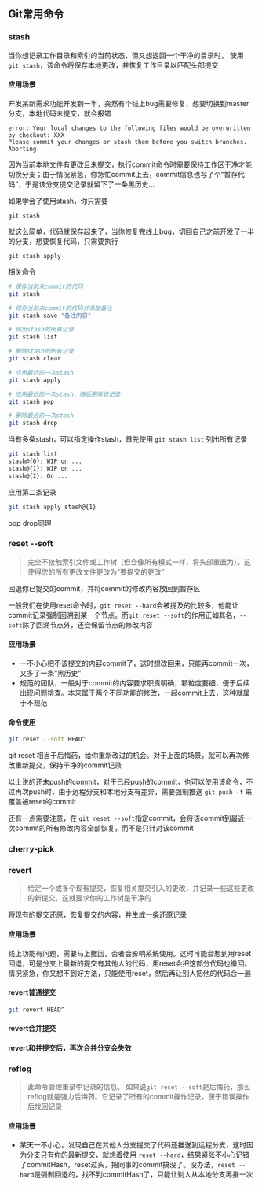 ## Git常用命令

### stash
当你想记录工作目录和索引的当前状态，但又想返回一个干净的目录时， 使用 `git stash`，该命令将保存本地更改，并恢复工作目录以匹配头部提交
#### 应用场景
开发某新需求功能开发到一半，突然有个线上bug需要修复，想要切换到master分支，本地代码未提交，就会报错
```
error: Your local changes to the following files would be overwritten by checkout: XXX
Please commit your changes or stash them before you switch branches.
Aborting 
```
因为当前本地文件有更改且未提交，执行commit命令时需要保持工作区干净才能切换分支；由于情况紧急，你急忙commit上去，commit信息也写了个“暂存代码”，于是该分支提交记录就留下了一条黑历史...

如果学会了使用stash，你只需要
```shell
git stash
```
就这么简单，代码就保存起来了，当你修复完线上bug，切回自己之前开发了一半的分支，想要恢复代码，只需要执行
```shell
git stash apply
```
相关命令
```sh
# 保存当前未commit的代码
git stash

# 保存当前未commit的代码并添加备注
git stash save "备注内容"

# 列出stash的所有记录
git stash list

# 删除stash的所有记录
git stash clear

# 应用最近的一次stash
git stash apply

# 应用最近的一次stash，随后删除该记录
git stash pop

# 删除最近的一次stash
git stash drop
```
当有多条stash，可以指定操作stash，首先使用 `git stash list` 列出所有记录
```sh
git stash list
stash@{0}: WIP on ...
stash@{1}: WIP on ...
stash@{2}: On ...
```
应用第二条记录
```sh
git stash apply stash@{1}
```
pop drop同理

### reset --soft
> 完全不接触索引文件或工作树（但会像所有模式一样，将头部重置为<commit>）。这使得您的所有更改文件更改为“要提交的更改”

回退你已提交的commit，并将commit的修改内容放回到暂存区

一般我们在使用reset命令时，`git reset --hard`会被提及的比较多，他能让commit记录强制回溯到某一个节点。而`git reset --soft`的作用正如其名，`--soft`除了回溯节点外，还会保留节点的修改内容

#### 应用场景
- 一不小心把不该提交的内容commit了，这时想改回来，只能再commit一次，又多了一条“黑历史”
- 规范的团队，一般对于commit的内容要求职责明确，颗粒度要细，便于后续出现问题排查。本来属于两个不同功能的修改，一起commit上去，这种就属于不规范

#### 命令使用
```sh
git reset --soft HEAD^
```
git reset 相当于后悔药，给你重新改过的机会。对于上面的场景，就可以再次修改重新提交，保持干净的commit记录

以上说的还未push的commit，对于已经push的commit，也可以使用该命令，不过再次push时，由于远程分支和本地分支有差异，需要强制推送 `git push -f` 来覆盖被reset的commit

还有一点需要注意，在 `git reset --soft`指定commit，会将该commit到最近一次commit的所有修改内容全部恢复，而不是只针对该commit

### cherry-pick

### revert
> 给定一个或多个现有提交，恢复相关提交引入的更改，并记录一些这些更改的新提交。这就要求你的工作树是干净的

将现有的提交还原，恢复提交的内容，并生成一条还原记录

#### 应用场景
线上功能有问题，需要马上撤回，否者会影响系统使用。这时可能会想到用reset回退，可是分支上最新的提交有其他人的代码，用reset会把这部分代码也撤回。情况紧急，你又想不到好方法，只能使用reset，然后再让别人把他的代码合一遍
#### revert普通提交
```sh
git revert HEAD^
```
#### revert合并提交
#### revert和并提交后，再次合并分支会失效

### reflog
> 此命令管理重录中记录的信息。
如果说`git reset --soft`是后悔药，那么reflog就是强力后悔药。它记录了所有的commit操作记录，便于错误操作后找回记录

#### 应用场景
- 某天一不小心，发现自己在其他人分支提交了代码还推送到远程分支，这时因为分支只有你的最新提交，就想着使用 `reset --hard`，结果紧张不小心记错了commitHash，reset过头，把同事的commit搞没了。没办法，`reset --hard`是强制回退的，找不到commitHash了，只能让别人从本地分支再推一次

